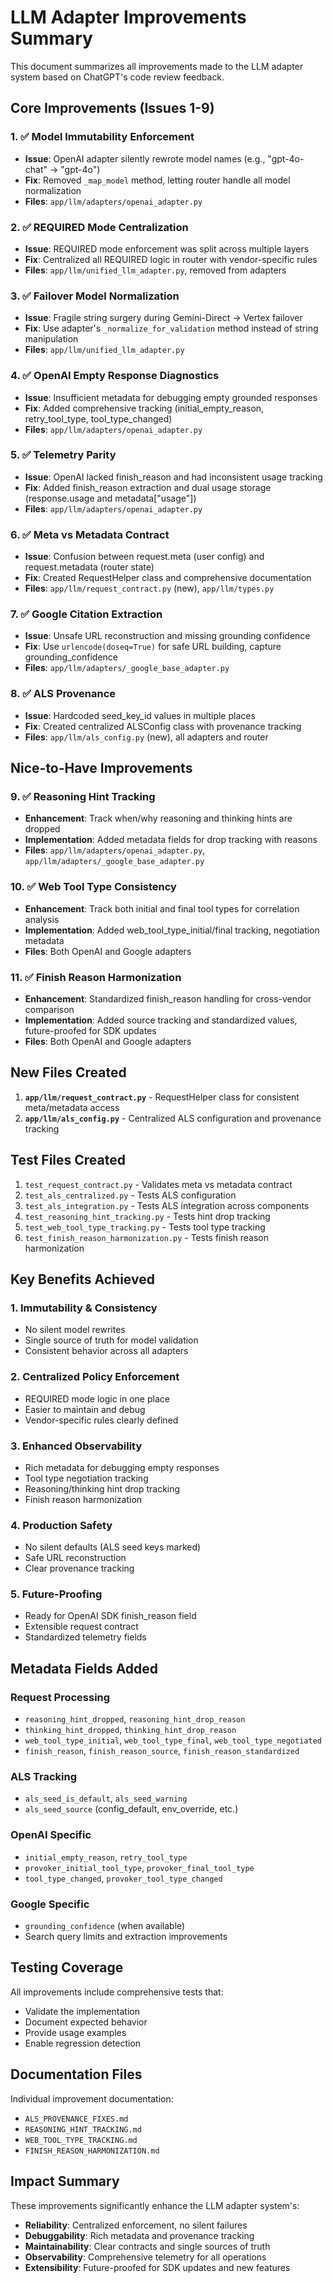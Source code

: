 # LLM Adapter Improvements Summary

This document summarizes all improvements made to the LLM adapter system based on ChatGPT's code review feedback.

## Core Improvements (Issues 1-9)

### 1. ✅ Model Immutability Enforcement
- **Issue**: OpenAI adapter silently rewrote model names (e.g., "gpt-4o-chat" → "gpt-4o")
- **Fix**: Removed `_map_model` method, letting router handle all model normalization
- **Files**: `app/llm/adapters/openai_adapter.py`

### 2. ✅ REQUIRED Mode Centralization
- **Issue**: REQUIRED mode enforcement was split across multiple layers
- **Fix**: Centralized all REQUIRED logic in router with vendor-specific rules
- **Files**: `app/llm/unified_llm_adapter.py`, removed from adapters

### 3. ✅ Failover Model Normalization
- **Issue**: Fragile string surgery during Gemini-Direct → Vertex failover
- **Fix**: Use adapter's `_normalize_for_validation` method instead of string manipulation
- **Files**: `app/llm/unified_llm_adapter.py`

### 4. ✅ OpenAI Empty Response Diagnostics
- **Issue**: Insufficient metadata for debugging empty grounded responses
- **Fix**: Added comprehensive tracking (initial_empty_reason, retry_tool_type, tool_type_changed)
- **Files**: `app/llm/adapters/openai_adapter.py`

### 5. ✅ Telemetry Parity
- **Issue**: OpenAI lacked finish_reason and had inconsistent usage tracking
- **Fix**: Added finish_reason extraction and dual usage storage (response.usage and metadata["usage"])
- **Files**: `app/llm/adapters/openai_adapter.py`

### 6. ✅ Meta vs Metadata Contract
- **Issue**: Confusion between request.meta (user config) and request.metadata (router state)
- **Fix**: Created RequestHelper class and comprehensive documentation
- **Files**: `app/llm/request_contract.py` (new), `app/llm/types.py`

### 7. ✅ Google Citation Extraction
- **Issue**: Unsafe URL reconstruction and missing grounding confidence
- **Fix**: Use `urlencode(doseq=True)` for safe URL building, capture grounding_confidence
- **Files**: `app/llm/adapters/_google_base_adapter.py`

### 8. ✅ ALS Provenance
- **Issue**: Hardcoded seed_key_id values in multiple places
- **Fix**: Created centralized ALSConfig class with provenance tracking
- **Files**: `app/llm/als_config.py` (new), all adapters and router

## Nice-to-Have Improvements

### 9. ✅ Reasoning Hint Tracking
- **Enhancement**: Track when/why reasoning and thinking hints are dropped
- **Implementation**: Added metadata fields for drop tracking with reasons
- **Files**: `app/llm/adapters/openai_adapter.py`, `app/llm/adapters/_google_base_adapter.py`

### 10. ✅ Web Tool Type Consistency
- **Enhancement**: Track both initial and final tool types for correlation analysis
- **Implementation**: Added web_tool_type_initial/final tracking, negotiation metadata
- **Files**: Both OpenAI and Google adapters

### 11. ✅ Finish Reason Harmonization
- **Enhancement**: Standardized finish_reason handling for cross-vendor comparison
- **Implementation**: Added source tracking and standardized values, future-proofed for SDK updates
- **Files**: Both OpenAI and Google adapters

## New Files Created

1. **`app/llm/request_contract.py`** - RequestHelper class for consistent meta/metadata access
2. **`app/llm/als_config.py`** - Centralized ALS configuration and provenance tracking

## Test Files Created

1. `test_request_contract.py` - Validates meta vs metadata contract
2. `test_als_centralized.py` - Tests ALS configuration
3. `test_als_integration.py` - Tests ALS integration across components
4. `test_reasoning_hint_tracking.py` - Tests hint drop tracking
5. `test_web_tool_type_tracking.py` - Tests tool type tracking
6. `test_finish_reason_harmonization.py` - Tests finish reason harmonization

## Key Benefits Achieved

### 1. **Immutability & Consistency**
- No silent model rewrites
- Single source of truth for model validation
- Consistent behavior across all adapters

### 2. **Centralized Policy Enforcement**
- REQUIRED mode logic in one place
- Easier to maintain and debug
- Vendor-specific rules clearly defined

### 3. **Enhanced Observability**
- Rich metadata for debugging empty responses
- Tool type negotiation tracking
- Reasoning/thinking hint drop tracking
- Finish reason harmonization

### 4. **Production Safety**
- No silent defaults (ALS seed keys marked)
- Safe URL reconstruction
- Clear provenance tracking

### 5. **Future-Proofing**
- Ready for OpenAI SDK finish_reason field
- Extensible request contract
- Standardized telemetry fields

## Metadata Fields Added

### Request Processing
- `reasoning_hint_dropped`, `reasoning_hint_drop_reason`
- `thinking_hint_dropped`, `thinking_hint_drop_reason`
- `web_tool_type_initial`, `web_tool_type_final`, `web_tool_type_negotiated`
- `finish_reason`, `finish_reason_source`, `finish_reason_standardized`

### ALS Tracking
- `als_seed_is_default`, `als_seed_warning`
- `als_seed_source` (config_default, env_override, etc.)

### OpenAI Specific
- `initial_empty_reason`, `retry_tool_type`
- `provoker_initial_tool_type`, `provoker_final_tool_type`
- `tool_type_changed`, `provoker_tool_type_changed`

### Google Specific
- `grounding_confidence` (when available)
- Search query limits and extraction improvements

## Testing Coverage

All improvements include comprehensive tests that:
- Validate the implementation
- Document expected behavior
- Provide usage examples
- Enable regression detection

## Documentation Files

Individual improvement documentation:
- `ALS_PROVENANCE_FIXES.md`
- `REASONING_HINT_TRACKING.md`
- `WEB_TOOL_TYPE_TRACKING.md`
- `FINISH_REASON_HARMONIZATION.md`

## Impact Summary

These improvements significantly enhance the LLM adapter system's:
- **Reliability**: Centralized enforcement, no silent failures
- **Debuggability**: Rich metadata and provenance tracking
- **Maintainability**: Clear contracts and single sources of truth
- **Observability**: Comprehensive telemetry for all operations
- **Extensibility**: Future-proofed for SDK updates and new features
